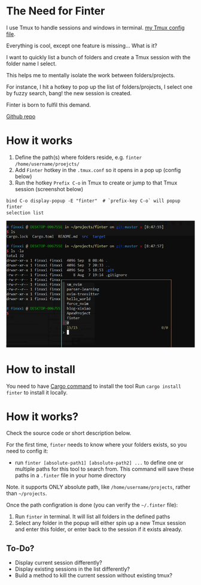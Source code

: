 # The Need for Finter

I use Tmux to handle sessions and windows in terminal. [my Tmux config
file](https://github.com/xixiaofinland/dotfiles/blob/main/.tmux.conf).

Everything is cool, except one feature is missing... What is it?

I want to quickly list a bunch of folders and create a Tmux session with
the folder name I select.

This helps me to mentally isolate the work between folders/projects. 

For instance, I hit a hotkey to pop up the list of folders/projects, I select one by fuzzy search, bang! the new session is created.

Finter is born to fulfil this demand.

[Github repo](https://github.com/xixiaofinland/finter)

# How it works

1. Define the path(s) where folders reside, e.g. `finter /home/username/proejcts/`
2. Add `Finter` hotkey in the `.tmux.conf` so it opens in a pop up (config
   below)
3. Run the hotkey `Prefix C-o` in Tmux to create or jump to that Tmux session
   (screenshot below)

```
bind C-o display-popup -E "finter"  # `prefix-key C-o` will popup finter
selection list
```

![screenshot](https://github.com/xixiaofinland/finter/blob/master/pic/1.png)

# How to install

You need to have [Cargo command](https://www.rust-lang.org/tools/install) to install the tool
Run `cargo install finter` to install it locally.

# How it works?

Check the source code or short description below.

For the first time, `finter` needs to know where your folders exists, 
so you need to config it:

- run `finter [absolute-path1] [absolute-path2] ...` to define one or multiple
   paths for this tool to search from. This command will save these paths in a
`.finter` file in your home directory

Note. it supports ONLY absolute path, like `/home/username/projects`, rather
than `~/projects`.

Once the path configration is done (you can verify the `~/.finter` file):

1. Run `finter` in terminal. It will list all folders in the defined paths
2. Select any folder in the popup will either spin up a new Tmux session and enter this
   folder, or enter back to the session if it exists already.

## To-Do?

- Display current session differently?
- Display existing sessions in the list differently?
- Build a method to kill the current session without existing tmux?
